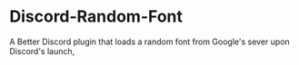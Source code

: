 # Discord-Random-Font
A Better Discord plugin that loads a random font from Google's sever upon Discord's launch,
